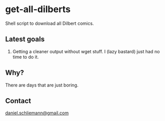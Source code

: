 # get-all-dilberts
Shell script to download all Dilbert comics.

## Latest goals

1. Getting a cleaner output without wget stuff. I (lazy bastard) just had no time to do it.

## Why?
There are days that are just boring.

## Contact
daniel.schliemann@gmail.com
